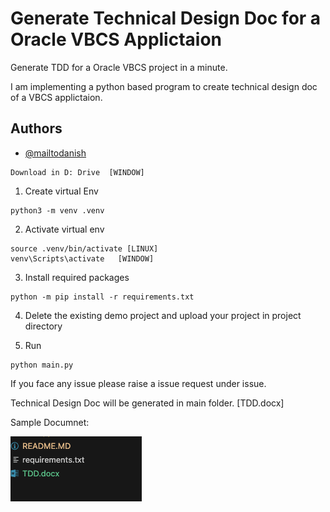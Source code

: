 # Generate Technical Design Doc for a Oracle VBCS Applictaion

Generate TDD for a Oracle VBCS project in a minute.

I am implementing a python based program to create technical design doc of a VBCS applictaion.

## Authors

- [@mailtodanish](https://www.github.com/mailtodanish)

```
Download in D: Drive  [WINDOW]
```

1. Create virtual Env

```
python3 -m venv .venv
```
2. Activate virtual env

```
source .venv/bin/activate [LINUX]
venv\Scripts\activate   [WINDOW]
```
3. Install required packages

```
python -m pip install -r requirements.txt
```
4. Delete the existing demo project and upload your project in project directory

5. Run

``` 
python main.py
```

If you face any issue please raise a issue request under issue.

Technical Design Doc will be generated in main folder. [TDD.docx]



Sample Documnet:

![Logo](img/img1.png)



